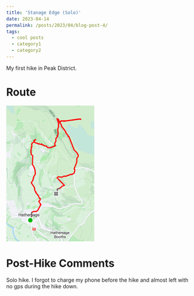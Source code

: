 ```yaml
---
title: 'Stanage Edge (Solo)'
date: 2023-04-14
permalink: /posts/2023/04/blog-post-4/
tags:
  - cool posts
  - category1
  - category2
---
```


My first hike in Peak District. 

Route
======
<img src="/images/route1.png" class="consistent-image">

Post-Hike Comments
======
Solo hike. I forgot to charge my phone before the hike and almost left with no gps during the hike down.